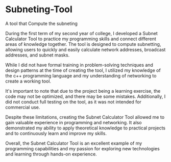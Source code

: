 # Subneting-Tool
A tool that Compute the subneting

During the first term of my second year of college, I developed a Subnet Calculator Tool to practice my programming skills and connect different areas of knowledge together. The tool is designed to compute subnetting, allowing users to quickly and easily calculate network addresses, broadcast addresses, and subnet masks.

While I did not have formal training in problem-solving techniques and design patterns at the time of creating the tool, I utilized my knowledge of the c++ programming language and my understanding of networking to create a working tool. 

It's important to note that due to the project being a learning exercise, the code may not be optimized, and there may be some mistakes. Additionally, I did not conduct full testing on the tool, as it was not intended for commercial use.

Despite these limitations, creating the Subnet Calculator Tool allowed me to gain valuable experience in programming and networking. It also demonstrated my ability to apply theoretical knowledge to practical projects and to continuously learn and improve my skills.

Overall, the Subnet Calculator Tool is an excellent example of my programming capabilities and my passion for exploring new technologies and learning through hands-on experience.
